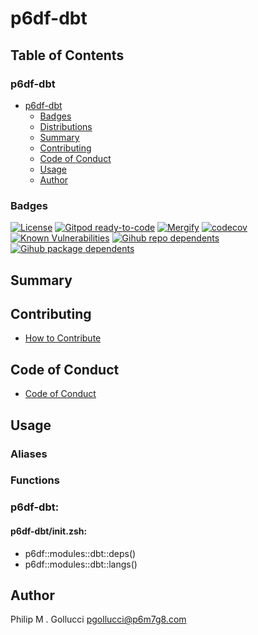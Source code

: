 # p6df-dbt

## Table of Contents


### p6df-dbt
- [p6df-dbt](#p6df-dbt)
  - [Badges](#badges)
  - [Distributions](#distributions)
  - [Summary](#summary)
  - [Contributing](#contributing)
  - [Code of Conduct](#code-of-conduct)
  - [Usage](#usage)
  - [Author](#author)

### Badges

[![License](https://img.shields.io/badge/License-Apache%202.0-yellowgreen.svg)](https://opensource.org/licenses/Apache-2.0)
[![Gitpod ready-to-code](https://img.shields.io/badge/Gitpod-ready--to--code-blue?logo=gitpod)](https://gitpod.io/#https://github.com/p6m7g8/p6df-dbt)
[![Mergify](https://img.shields.io/endpoint.svg?url=https://gh.mergify.io/badges/p6m7g8/p6df-dbt/&style=flat)](https://mergify.io)
[![codecov](https://codecov.io/gh/p6m7g8/p6df-dbt/branch/master/graph/badge.svg?token=14Yj1fZbew)](https://codecov.io/gh/p6m7g8/p6df-dbt)
[![Known Vulnerabilities](https://snyk.io/test/github/p6m7g8/p6df-dbt/badge.svg?targetFile=package.json)](https://snyk.io/test/github/p6m7g8/p6df-dbt?targetFile=package.json)
[![Gihub repo dependents](https://badgen.net/github/dependents-repo/p6m7g8/p6df-dbt)](https://github.com/p6m7g8/p6df-dbt/network/dependents?dependent_type=REPOSITORY)
[![Gihub package dependents](https://badgen.net/github/dependents-pkg/p6m7g8/p6df-dbt)](https://github.com/p6m7g8/p6df-dbt/network/dependents?dependent_type=PACKAGE)

## Summary

## Contributing

- [How to Contribute](CONTRIBUTING.md)

## Code of Conduct

- [Code of Conduct](https://github.com/p6m7g8/.github/blob/master/CODE_OF_CONDUCT.md)

## Usage


### Aliases


### Functions

### p6df-dbt:

#### p6df-dbt/init.zsh:

- p6df::modules::dbt::deps()
- p6df::modules::dbt::langs()



## Author

Philip M . Gollucci <pgollucci@p6m7g8.com>
